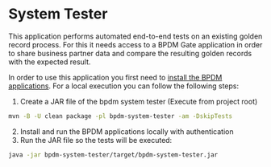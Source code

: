# System Tester

This application performs automated end-to-end tests on an existing golden record process.
For this it needs access to a BPDM Gate application in order to share business partner data and compare the resulting golden records with the expected result.

In order to use this application you first need to [install the BPDM applications](../INSTALL.md).
For a local execution you can follow the following steps:

1. Create a JAR file of the bpdm system tester (Execute from project root)
```bash
mvn -B -U clean package -pl bpdm-system-tester -am -DskipTests
```
2. Install and run the BPDM applications locally with authentication
3. Run the JAR file so the tests will be executed:
```bash
java -jar bpdm-system-tester/target/bpdm-system-tester.jar
```